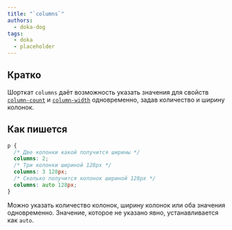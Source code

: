 ```yaml
---
title: "`columns`"
authors:
  - doka-dog
tags:
  - doka
  - placeholder
---
```


## Кратко

Шорткат `columns` даёт возможность указать значения для свойств [`column-count`](/css/column-count) и [`column-width`](/css/column-width) одновременно, задав количество и ширину колонок.

## Как пишется

```css
p {
  /* Две колонки какой получится ширины */
  columns: 2;
  /* Три колонки шириной 128px */
  columns: 3 128px;
  /* Сколько получится колонок шириной 128px */
  columns: auto 128px;
}
```

Можно указать количество колонок, ширину колонок или оба значения одновременно. Значение, которое не указано явно, устанавливается как `auto`.
